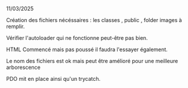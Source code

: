 11/03/2025

Création des fichiers nécéssaires : les classes , public , folder images à remplir.

Vérifier l'autoloader qui ne fonctionne peut-être pas bien.

HTML Commencé mais pas poussé il faudra l'essayer également.

Le nom des fichiers est ok mais peut être amélioré pour une meilleure arborescence

PDO mit en place ainsi qu'un trycatch.

